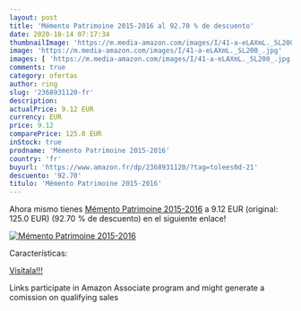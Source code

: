 ```yaml
---
layout: post
title: 'Mémento Patrimoine 2015-2016 al 92.70 % de descuento'
date: 2020-10-14 07:17:34
thumbnailImage: 'https://m.media-amazon.com/images/I/41-a-eLAXmL._SL200_.jpg'
image: 'https://m.media-amazon.com/images/I/41-a-eLAXmL._SL200_.jpg'
images: [ 'https://m.media-amazon.com/images/I/41-a-eLAXmL._SL200_.jpg' ]
comments: true
category: ofertas
author: ring
slug: '2368931120-fr'
description:
actualPrice: 9.12 EUR
currency: EUR
price: 9.12
comparePrice: 125.0 EUR
inStock: true
prodname: 'Mémento Patrimoine 2015-2016'
country: 'fr'
buyurl: 'https://www.amazon.fr/dp/2368931120/?tag=tolees0d-21'
descuento: '92.70'
titulo: 'Mémento Patrimoine 2015-2016'
---
```


Ahora mismo tienes [Mémento Patrimoine 2015-2016](https://www.amazon.fr/dp/2368931120/?tag=tolees0d-21) a 9.12 EUR (original: 125.0 EUR) (92.70 %  de descuento) en el siguiente enlace!

[![Mémento Patrimoine 2015-2016](https://m.media-amazon.com/images/I/41-a-eLAXmL._SL200_.jpg)](https://www.amazon.fr/dp/2368931120/?tag=tolees0d-21)

Características:


[Visítala!!!](https://www.amazon.fr/dp/2368931120/?tag=tolees0d-21)

Links participate in Amazon Associate program and might generate a comission on qualifying sales
